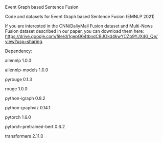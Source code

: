 Event Graph based Sentence Fusion

Code and datasets for Event Graph based Sentence Fusion (EMNLP 2021)

If you are interested in the CNN/DaliyMail Fusion dataset and Multi-News Fusion dataset described in our paper, you can download them here: https://drive.google.com/file/d/1qepG64tbndCBJOkd4kwYCZb9YJX4G_Qe/view?usp=sharing.

Dependency:

allennlp                  1.0.0 

allennlp-models           1.0.0

pyrouge                   0.1.3

rouge                     1.0.0

python-igraph             0.8.2

python-graphviz           0.14.1

pytorch                   1.6.0         

pytorch-pretrained-bert   0.6.2

transformers              2.11.0



